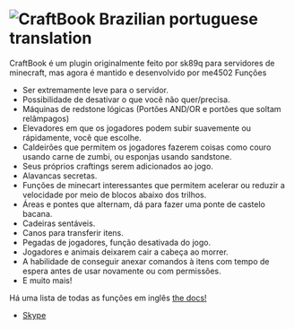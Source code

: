 ![CraftBook](http://static.sk89q.com/readme/craftbook.png)
Brazilian portuguese translation
===========

CraftBook é um plugin originalmente feito por sk89q para servidores de minecraft, mas agora é mantido e desenvolvido por me4502
Funções
* Ser extremamente leve para o servidor.
* Possibilidade de desativar o que você não quer/precisa.
* Máquinas de redstone lógicas (Portões AND/OR e portões que soltam relâmpagos)
* Elevadores em que os jogadores podem subir suavemente ou rápidamente, você que escolhe.
* Caldeirões que permitem os jogadores fazerem coisas como couro usando carne de zumbi, ou esponjas usando sandstone.
* Seus próprios craftings serem adicionados ao jogo.
* Alavancas secretas.
* Funções de minecart interessantes que permitem acelerar ou reduzir a velocidade por meio de blocos abaixo dos trilhos.
* Áreas e pontes que alternam, dá para fazer uma ponte de castelo bacana.
* Cadeiras sentáveis.
* Canos para transferir itens.
* Pegadas de jogadores, função desativada do jogo.
* Jogadores e animais deixarem cair a cabeça ao morrer.
* A habilidade de conseguir anexar comandos à itens com tempo de espera antes de usar novamente ou com permissões.
* E muito mais!

Há uma lista de todas as funções em inglês [the docs!](http://enginehub.github.io/CraftBookDocs/)

* [Skype](skype://douglas.biazus.21)
